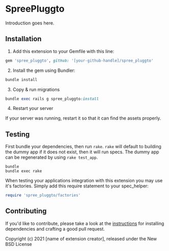# SpreePluggto

Introduction goes here.

## Installation

1. Add this extension to your Gemfile with this line:
  ```ruby
  gem 'spree_pluggto', github: '[your-github-handle]/spree_pluggto'
  ```

2. Install the gem using Bundler:
  ```ruby
  bundle install
  ```

3. Copy & run migrations
  ```ruby
  bundle exec rails g spree_pluggto:install
  ```

4. Restart your server

  If your server was running, restart it so that it can find the assets properly.

## Testing

First bundle your dependencies, then run `rake`. `rake` will default to building the dummy app if it does not exist, then it will run specs. The dummy app can be regenerated by using `rake test_app`.

```shell
bundle
bundle exec rake
```

When testing your applications integration with this extension you may use it's factories.
Simply add this require statement to your spec_helper:

```ruby
require 'spree_pluggto/factories'
```


## Contributing

If you'd like to contribute, please take a look at the
[instructions](CONTRIBUTING.md) for installing dependencies and crafting a good
pull request.

Copyright (c) 2021 [name of extension creator], released under the New BSD License

